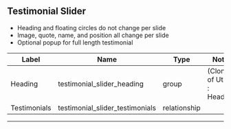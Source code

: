 ## Testimonial Slider
- Heading and floating circles do not change per slide
- Image, quote, name, and position all change per slide
- Optional popup for full length testimonial

<table class="ll-fields-table">
  <thead>
    <th>Label</th>
    <th>Name</th>
    <th>Type</th>
    <th>Notes</th>
  </thead>
  <tbody>
                    <tr>
                      <td>Heading</td>
                      <td>testimonial_slider_heading</td>
                      <td>group</td>
                      <td> (Clone of Utility : Heading)</td>
                    </tr>
        <tr>
          <td>Testimonials</td>
          <td>testimonial_slider_testimonials</td>
          <td>relationship</td>
          <td></td>
        </tr>
  </tbody>
</table>

***

